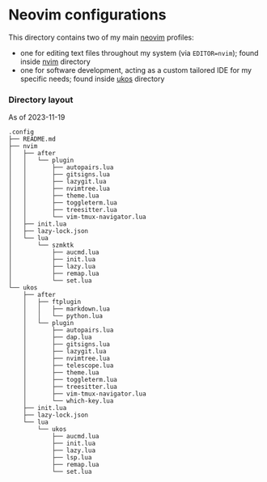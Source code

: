 # Neovim configurations

This directory contains two of my main [neovim](https://neovim.io/) profiles:
  - one for editing text files throughout my system (via `EDITOR=nvim`); found inside [nvim](nvim) directory
  - one for software development, acting as a custom tailored IDE for my specific needs; found inside [ukos](ukos) directory


### Directory layout

As of 2023-11-19

```
.config
├── README.md
├── nvim
│   ├── after
│   │   └── plugin
│   │       ├── autopairs.lua
│   │       ├── gitsigns.lua
│   │       ├── lazygit.lua
│   │       ├── nvimtree.lua
│   │       ├── theme.lua
│   │       ├── toggleterm.lua
│   │       ├── treesitter.lua
│   │       └── vim-tmux-navigator.lua
│   ├── init.lua
│   ├── lazy-lock.json
│   └── lua
│       └── szmktk
│           ├── aucmd.lua
│           ├── init.lua
│           ├── lazy.lua
│           ├── remap.lua
│           └── set.lua
└── ukos
    ├── after
    │   ├── ftplugin
    │   │   ├── markdown.lua
    │   │   └── python.lua
    │   └── plugin
    │       ├── autopairs.lua
    │       ├── dap.lua
    │       ├── gitsigns.lua
    │       ├── lazygit.lua
    │       ├── nvimtree.lua
    │       ├── telescope.lua
    │       ├── theme.lua
    │       ├── toggleterm.lua
    │       ├── treesitter.lua
    │       ├── vim-tmux-navigator.lua
    │       └── which-key.lua
    ├── init.lua
    ├── lazy-lock.json
    └── lua
        └── ukos
            ├── aucmd.lua
            ├── init.lua
            ├── lazy.lua
            ├── lsp.lua
            ├── remap.lua
            └── set.lua
```
